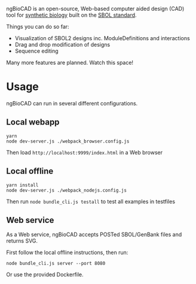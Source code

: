 ngBioCAD is an open-source, Web-based computer aided design (CAD) tool for [synthetic biology](http://www.synbioproject.org/topics/synbio101/definition/) built on the [SBOL standard](http://sbolstandard.org/).

Things you can do so far:

* Visualization of SBOL2 designs inc. ModuleDefinitions and interactions
* Drag and drop modification of designs
* Sequence editing

Many more features are planned.  Watch this space!

# Usage

ngBioCAD can run in several different configurations.

## Local webapp

    yarn
    node dev-server.js ./webpack_browser.config.js

Then load `http://localhost:9999/index.html` in a Web browser

## Local offline

    yarn install
    node dev-server.js ./webpack_nodejs.config.js
    
Then run `node bundle_cli.js testall` to test all examples in testfiles

## Web service

As a Web service, ngBioCAD accepts POSTed SBOL/GenBank files and returns SVG.

First follow the local offline instructions, then run:

    node bundle_cli.js server --port 8080

Or use the provided Dockerfile.

